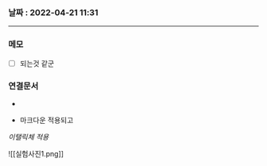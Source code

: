 ### 날짜 : 2022-04-21 11:31
---
### 메모
- [ ] 되는것 같군

### 연결문서
-


- 마크다운 적용되고

*이탤릭체 적용*

![[실험사진1.png]]